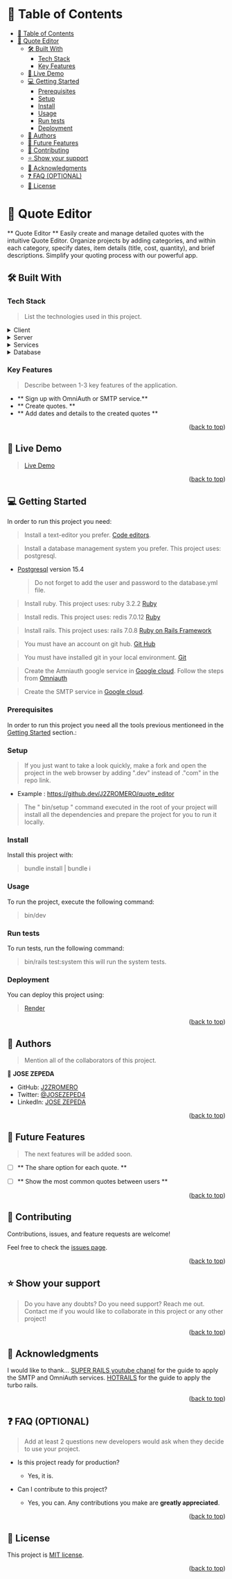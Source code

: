 <a name="readme-top"></a>

<!-- TABLE OF CONTENTS -->

# 📗 Table of Contents

- [📗 Table of Contents](#-table-of-contents)
- [📖 Quote Editor ](#-quote-editor-)
  - [🛠 Built With ](#-built-with-)
    - [Tech Stack ](#tech-stack-)
    - [Key Features ](#key-features-)
  - [🚀 Live Demo ](#-live-demo-)
  - [💻 Getting Started ](#-getting-started-)
    - [Prerequisites](#prerequisites)
    - [Setup](#setup)
    - [Install](#install)
    - [Usage](#usage)
    - [Run tests](#run-tests)
    - [Deployment](#deployment)
  - [👥 Authors ](#-authors-)
  - [🔭 Future Features ](#-future-features-)
  - [🤝 Contributing ](#-contributing-)
  - [⭐️ Show your support ](#️-show-your-support-)
  - [🙏 Acknowledgments ](#-acknowledgments-)
  - [❓ FAQ (OPTIONAL) ](#-faq-optional-)
  - [📝 License ](#-license-)

<!-- PROJECT DESCRIPTION -->

# 📖 Quote Editor <a name="about-project"></a>

** Quote Editor **  Easily create and manage detailed quotes with the intuitive Quote Editor. Organize projects by adding categories, and within each category, specify dates, item details (title, cost, quantity), and brief descriptions. Simplify your quoting process with our powerful app.


## 🛠 Built With <a name="built-with"></a>

### Tech Stack <a name="tech-stack"></a>

> List the technologies used in this project.

<details>
  <summary>Client</summary>
  <ul>
    <li><a href="https://hotwired.dev/">Hotwire</a></li>
    <li><a href="https://reactjs.org/">React.js</a></li>
  </ul>

  
</details>

<details>
  <summary>Server</summary>
  <ul>
    <li><a href="https://render.com/">Render</a></li>
  </ul>
</details>


<details>
  <summary>Services</summary>
  <ul>
    <li><a href="https://cloud.google.com/">Google cloud</a></li>
  </ul>
</details>

<details>
<summary>Database</summary>
  <ul>
    <li><a href="https://www.postgresql.org/">PostgreSQL</a></li>
  </ul>
</details>

<!-- Features -->

### Key Features <a name="key-features"></a>

> Describe between 1-3 key features of the application.

- ** Sign up with OmniAuth or SMTP service.**
- ** Create quotes. **
- ** Add dates and details to the created quotes **

<p align="right">(<a href="#readme-top">back to top</a>)</p>

<!-- LIVE DEMO -->

## 🚀 Live Demo <a name="live-demo"></a>


> [Live Demo](https://quote-editor-mu2f.onrender.com)

<p align="right">(<a href="#readme-top">back to top</a>)</p>

<!-- GETTING STARTED -->

## 💻 Getting Started <a name="getting-started"></a>

In order to run this project you need:

> Install a text-editor you prefer. [Code editors](https://www.techradar.com/best/best-text-editors).

> Install a database management system you prefer. This project uses: postgresql. 
- [Postgresql](https://www.postgresql.org/) version 15.4
  > Do not forget to add the user and password to the database.yml file.

> Install ruby. This project uses: ruby 3.2.2
> [Ruby](https://www.ruby-lang.org/en/downloads/) 

> Install redis. This project uses: redis 7.0.12
> [Ruby](https://redis.io/) 

> Install rails. This project uses: rails 7.0.8
> [Ruby on Rails Framework](https://rubyonrails.org/)

> You must have an account on git hub. [Git Hub](https://github.com/)

> You must have installed git in your local environment. [Git](https://git-scm.com/download/win)

> Create the Amniauth google service in  [Google cloud](https://cloud.google.com/).
> Follow the steps from [Omniauth](https://developers.google.com/identity/protocols/oauth2)

> Create the SMTP service in  [Google cloud](https://cloud.google.com/).
  
### Prerequisites

In order to run this project you need all the tools previous mentioneed in the [Getting Started](#getting-started) section.:

### Setup


> If you just want to take a look quickly, make a fork and open the project in the web browser by adding ".dev" instead of ."com" in the repo link.
- Example : https://github.dev/J2ZROMERO/quote_editor

> The " bin/setup " command executed in the root of your project will install all the dependencies and prepare the project for you to run it locally.

### Install

Install this project with:

> bundle install | bundle i
### Usage

To run the project, execute the following command:

> bin/dev
### Run tests

To run tests, run the following command:

> bin/rails test:system this will run the system tests.

### Deployment

You can deploy this project using:

> [Render](https://render.com/)

<p align="right">(<a href="#readme-top">back to top</a>)</p>

<!-- AUTHORS -->

## 👥 Authors <a name="authors"></a>

> Mention all of the collaborators of this project.

👤 **JOSE ZEPEDA**

- GitHub: [J2ZROMERO](https://github.com/J2ZROMERO)
- Twitter: [@JOSEZEPED4](https://twitter.com/JOSEZEPED4)
- LinkedIn: [JOSE ZEPEDA](https://www.linkedin.com/in/jose-zromero/)

<p align="right">(<a href="#readme-top">back to top</a>)</p>

<!-- FUTURE FEATURES -->

## 🔭 Future Features <a name="future-features"></a>

> The next features will be added soon.

- [ ] ** The share option for each quote. **
- [ ] ** Show the most common quotes between users **


<p align="right">(<a href="#readme-top">back to top</a>)</p>


## 🤝 Contributing <a name="contributing"></a>

Contributions, issues, and feature requests are welcome!

Feel free to check the [issues page]([../../issues/](https://github.com/J2ZROMERO/quote_editor/issues)).

<p align="right">(<a href="#readme-top">back to top</a>)</p>

<!-- SUPPORT -->

## ⭐️ Show your support <a name="support"></a>

> Do you have any doubts? Do you need support? Reach me out.
> Contact me if you would like to collaborate in this project or any other project!


<p align="right">(<a href="#readme-top">back to top</a>)</p>

<!-- ACKNOWLEDGEMENTS -->

## 🙏 Acknowledgments <a name="acknowledgements"></a>

I would like to thank...
[SUPER RAILS  youtube chanel](https://www.youtube.com/@SupeRails) for the guide to apply the SMTP and OmniAuth services.
[HOTRAILS](https://www.hotrails.dev/turbo-rails) for the guide to apply the turbo rails.

<p align="right">(<a href="#readme-top">back to top</a>)</p>

<!-- FAQ (optional) -->

## ❓ FAQ (OPTIONAL) <a name="faq"></a>

> Add at least 2 questions new developers would ask when they decide to use your project.

- Is this project ready for production?

  - Yes, it is.

- Can I contribute to this project?

  - Yes, you can. Any contributions you make are **greatly appreciated**.

<p align="right">(<a href="#readme-top">back to top</a>)</p>

<!-- LICENSE -->

## 📝 License <a name="license"></a>

This project is [MIT license](https://github.com/J2ZROMERO/quote_editor/blob/dev/MIT.md).

<p align="right">(<a href="#readme-top">back to top</a>)</p>
